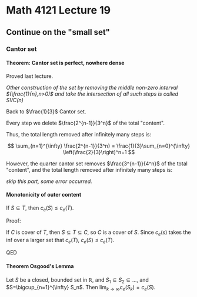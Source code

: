 # Math 4121 Lecture 19

## Continue on the "small set"

### Cantor set

#### Theorem: Cantor set is perfect, nowhere dense

Proved last lecture.

_Other construction of the set by removing the middle non-zero interval $(\frac{1}{n},n>0)$ and take the intersection of all such steps is called $SVC(n)$_

Back to $\frac{1}{3}$ Cantor set.

Every step we delete $\frac{2^{n-1}}{3^n}$ of the total "content".

Thus, the total length removed after infinitely many steps is:

$$
\sum_{n=1}^{\infty} \frac{2^{n-1}}{3^n} = \frac{1}{3}\sum_{n=0}^{\infty} \left(\frac{2}{3}\right)^n=1
$$

However, the quarter cantor set removes $\frac{3^{n-1}}{4^n}$ of the total "content", and the total length removed after infinitely many steps is:

_skip this part, some error occurred._

#### Monotonicity of outer content

If $S\subseteq T$, then $c_e(S)\leq c_e(T)$.

Proof: 

If $C$ is cover of $T$, then $S\subseteq T\subseteq C$, so $C$ is a cover of $S$. Since $c_e(s)$ takes the inf over a larger set that $c_e(T)$, $c_e(S) \leq c_e(T)$.

QED

#### Theorem Osgood's Lemma

Let $S$ be a closed, bounded set in $\mathbb{R}$, and $S_1\subseteq S_2\subseteq \ldots$, and $S=\bigcup_{n=1}^{\infty} S_n$. Then $\lim_{k\to\infty} c_e(S_k)=c_e(S)$.

